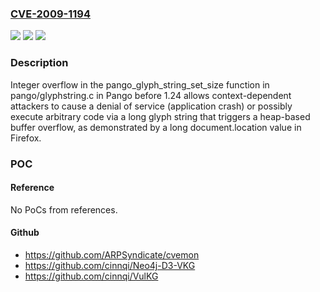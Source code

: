 ### [CVE-2009-1194](https://cve.mitre.org/cgi-bin/cvename.cgi?name=CVE-2009-1194)
![](https://img.shields.io/static/v1?label=Product&message=n%2Fa&color=blue)
![](https://img.shields.io/static/v1?label=Version&message=n%2Fa&color=blue)
![](https://img.shields.io/static/v1?label=Vulnerability&message=n%2Fa&color=brighgreen)

### Description

Integer overflow in the pango_glyph_string_set_size function in pango/glyphstring.c in Pango before 1.24 allows context-dependent attackers to cause a denial of service (application crash) or possibly execute arbitrary code via a long glyph string that triggers a heap-based buffer overflow, as demonstrated by a long document.location value in Firefox.

### POC

#### Reference
No PoCs from references.

#### Github
- https://github.com/ARPSyndicate/cvemon
- https://github.com/cinnqi/Neo4j-D3-VKG
- https://github.com/cinnqi/VulKG

